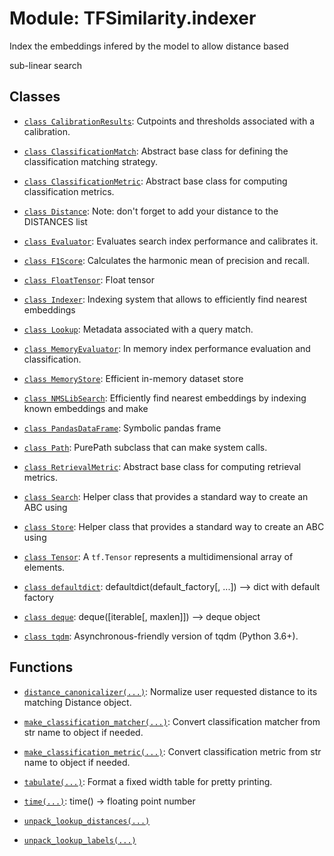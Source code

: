 # Module: TFSimilarity.indexer





Index the embeddings infered by the model to allow distance based

sub-linear search

## Classes

- [`class CalibrationResults`](../TFSimilarity/indexer/CalibrationResults.md): Cutpoints and thresholds associated with a calibration.

- [`class ClassificationMatch`](../TFSimilarity/callbacks/ClassificationMatch.md): Abstract base class for defining the classification matching strategy.

- [`class ClassificationMetric`](../TFSimilarity/callbacks/ClassificationMetric.md): Abstract base class for computing classification metrics.

- [`class Distance`](../TFSimilarity/distances/Distance.md): Note: don't forget to add your distance to the DISTANCES list

- [`class Evaluator`](../TFSimilarity/callbacks/Evaluator.md): Evaluates search index performance and calibrates it.

- [`class F1Score`](../TFSimilarity/classification_metrics/F1Score.md): Calculates the harmonic mean of precision and recall.

- [`class FloatTensor`](../TFSimilarity/callbacks/FloatTensor.md): Float tensor 

- [`class Indexer`](../TFSimilarity/indexer/Indexer.md): Indexing system that allows to efficiently find nearest embeddings

- [`class Lookup`](../TFSimilarity/indexer/Lookup.md): Metadata associated with a query match.

- [`class MemoryEvaluator`](../TFSimilarity/callbacks/MemoryEvaluator.md): In memory index performance evaluation and classification.

- [`class MemoryStore`](../TFSimilarity/indexer/MemoryStore.md): Efficient in-memory dataset store

- [`class NMSLibSearch`](../TFSimilarity/indexer/NMSLibSearch.md): Efficiently find nearest embeddings by indexing known embeddings and make

- [`class PandasDataFrame`](../TFSimilarity/indexer/PandasDataFrame.md): Symbolic pandas frame

- [`class Path`](../TFSimilarity/callbacks/Path.md): PurePath subclass that can make system calls.

- [`class RetrievalMetric`](../TFSimilarity/indexer/RetrievalMetric.md): Abstract base class for computing retrieval metrics.

- [`class Search`](../TFSimilarity/indexer/Search.md): Helper class that provides a standard way to create an ABC using

- [`class Store`](../TFSimilarity/indexer/Store.md): Helper class that provides a standard way to create an ABC using

- [`class Tensor`](../TFSimilarity/callbacks/Tensor.md): A `tf.Tensor` represents a multidimensional array of elements.

- [`class defaultdict`](../TFSimilarity/indexer/defaultdict.md): defaultdict(default_factory[, ...]) --> dict with default factory

- [`class deque`](../TFSimilarity/indexer/deque.md): deque([iterable[, maxlen]]) --> deque object

- [`class tqdm`](../TFSimilarity/indexer/tqdm.md): Asynchronous-friendly version of tqdm (Python 3.6+).

## Functions

- [`distance_canonicalizer(...)`](../TFSimilarity/distances/distance_canonicalizer.md): Normalize user requested distance to its matching Distance object.

- [`make_classification_matcher(...)`](../TFSimilarity/indexer/make_classification_matcher.md): Convert classification matcher from str name to object if needed.

- [`make_classification_metric(...)`](../TFSimilarity/callbacks/make_classification_metric.md): Convert classification metric from str name to object if needed.

- [`tabulate(...)`](../TFSimilarity/indexer/tabulate.md): Format a fixed width table for pretty printing.

- [`time(...)`](../TFSimilarity/indexer/time.md): time() -> floating point number

- [`unpack_lookup_distances(...)`](../TFSimilarity/callbacks/unpack_lookup_distances.md)

- [`unpack_lookup_labels(...)`](../TFSimilarity/callbacks/unpack_lookup_labels.md)

